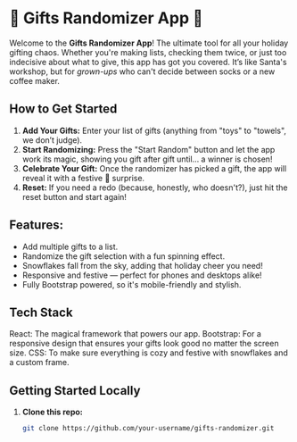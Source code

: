 # 🎁 **Gifts Randomizer App** 🎁

Welcome to the **Gifts Randomizer App**! The ultimate tool for all your holiday gifting chaos. Whether you're making lists, checking them twice, or just too indecisive about what to give, this app has got you covered. It’s like Santa's workshop, but for *grown-ups* who can't decide between socks or a new coffee maker.

## **How to Get Started**

1. **Add Your Gifts:** Enter your list of gifts (anything from "toys" to "towels", we don’t judge).
2. **Start Randomizing:** Press the "Start Random" button and let the app work its magic, showing you gift after gift until... a winner is chosen!
3. **Celebrate Your Gift:** Once the randomizer has picked a gift, the app will reveal it with a festive 🎉 surprise.
4. **Reset:** If you need a redo (because, honestly, who doesn't?), just hit the reset button and start again!

## **Features:**
-  Add multiple gifts to a list.
-  Randomize the gift selection with a fun spinning effect.
-  Snowflakes fall from the sky, adding that holiday cheer you need!
-  Responsive and festive — perfect for phones and desktops alike!
-  Fully Bootstrap powered, so it's mobile-friendly and stylish.

## Tech Stack
React: The magical framework that powers our app.
Bootstrap: For a responsive design that ensures your gifts look good no matter the screen size.
CSS: To make sure everything is cozy and festive with snowflakes and a custom frame.

## **Getting Started Locally**

1. **Clone this repo:**

   ```bash
   git clone https://github.com/your-username/gifts-randomizer.git